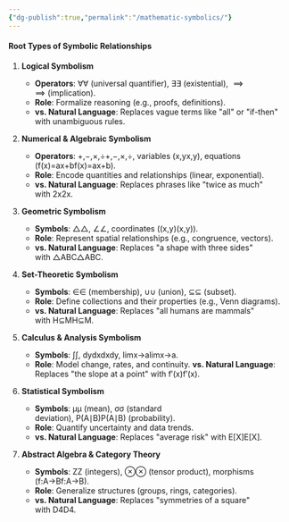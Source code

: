 ```yaml
---
{"dg-publish":true,"permalink":"/mathematic-symbolics/"}
---
```



#### **Root Types of Symbolic Relationships**

1. **Logical Symbolism**
    - **Operators**: ∀∀ (universal quantifier), ∃∃ (existential),   ⟹  ⟹ (implication).
    - **Role**: Formalize reasoning (e.g., proofs, definitions).
    - **vs. Natural Language**: Replaces vague terms like "all" or "if-then" with unambiguous rules.
        
2. **Numerical & Algebraic Symbolism**
    - **Operators**: +,−,×,÷+,−,×,÷, variables (x,yx,y), equations (f(x)=ax+bf(x)=ax+b).
    - **Role**: Encode quantities and relationships (linear, exponential).
    - **vs. Natural Language**: Replaces phrases like "twice as much" with 2x2x.
        
3. **Geometric Symbolism**
    
    - **Symbols**: △△, ∠∠, coordinates ((x,y)(x,y)).
    - **Role**: Represent spatial relationships (e.g., congruence, vectors).
    - **vs. Natural Language**: Replaces "a shape with three sides" with △ABC△ABC.
        
4. **Set-Theoretic Symbolism**
    - **Symbols**: ∈∈ (membership), ∪∪ (union), ⊆⊆ (subset).
    - **Role**: Define collections and their properties (e.g., Venn diagrams).
    - **vs. Natural Language**: Replaces "all humans are mammals" with H⊆MH⊆M.
        
5. **Calculus & Analysis Symbolism**
    - **Symbols**: ∫∫, dydxdxdy​, lim⁡x→alimx→a​.
    - **Role**: Model change, rates, and continuity.
        **vs. Natural Language**: Replaces "the slope at a point" with f′(x)f′(x).
        
6. **Statistical Symbolism**
    - **Symbols**: μμ (mean), σσ (standard deviation), P(A∣B)P(A∣B) (probability).
    - **Role**: Quantify uncertainty and data trends.
    - **vs. Natural Language**: Replaces "average risk" with E[X]E[X].
        
7. **Abstract Algebra & Category Theory**
    - **Symbols**: ZZ (integers), ⊗⊗ (tensor product), morphisms (f:A→Bf:A→B).
    - **Role**: Generalize structures (groups, rings, categories).
    - **vs. Natural Language**: Replaces "symmetries of a square" with D4D4​.